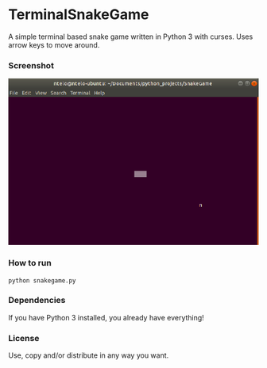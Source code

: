 
# TerminalSnakeGame

A simple terminal based snake game written in Python 3 with curses. Uses arrow keys to move around.

### Screenshot

![screenshot](https://github.com/ntelo007/TerminalSnakeGame/blob/master/screenshot_snakegame.png)

### How to run

```
python snakegame.py
```

### Dependencies
If you have Python 3 installed, you already have everything!


### License

Use, copy and/or distribute in any way you want.
